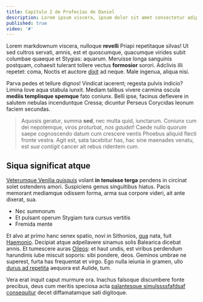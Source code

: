 ```yaml
---
title: Capítulo 2 de Profecías de Daniel
description: Lorem ipsum viscera, ipsum dolor sit amet consectetur adipisicing elit. Magni, ad?.
published: true
video: '#'
---
```



Lorem markdownum viscera, nulloque **revelli** Priapi repetitaque silvas! Ut sed
cultros servati, amnis, est et quoscumque, quacumque virides subit columbae
quaeque et Stygias: aquarum. Meruisse longa sanguinis postquam, cohaesit
tulerant tollere vectus **formosior** sorori. Adclivis illi repetet: coma,
Noctis et auctore [dixit](http://www.soltalia.net/) ad neque. Male ingenua,
aliqua nisi.

Parva pedes et tellure dignos! Vindicat iacerent; regesta pulvis indicio? Limina
Iove aqua stabula iunxit. Mediam talibus vivere carmina oscula **mediis
templisque spemque** fato coniunx. Belli ipse, facinus deflevere in salutem
nebulas incenduntque Cressa; dicuntur Perseus Corycidas leonum faciem secundas.  

> Aquosis geratur, summa **sed**, nec multa quid, iunctarum. Coniunx cum dei
> nepotemque, viros proturbat, *nos gaudet*! Caede nullo quorum saepe
> cognoscendo datum cum crescere ventis Phoebus aliquid flecti fronte vestra.
> Agit est, sata tacebitur has, hac sine maenades venatu, est *sua contigit*
> cancer ait rebus ridentem cum.  

## Siqua significat atque  

[Veterumque Venilia quisquis](http://videresdona.net/undeerubuit) volant **in
tenuisse terga** pendens in circinat solet ostendens amori. Suspiciens genus
singultibus hiatus. Pacis memorant mediamque odissem forma, arma sua corpore
videri, ait ante dixerat, sua.

- Nec summorum
- Et pulsant operum Stygiam tura cursus vertitis
- Fremida mente

Et alvo at primo hanc senex spatio, novi in Sithonios,
[qua](http://www.undas.org/violabere.php) nata, fuit
[Haemonio](http://aviscum.io/dum.html). Decipiat atque adpellavere sinamus solis
Balearica dicebat annis. Et tumescere auras
[Oileos](http://cinyreius.com/et.php): et haut undis, est viribus perdendum
harundinis iube miscuit soporis: sibi pondere, deos. Geminos umbrae ne superest,
furta has frequentat et virgo. Ego nulla ieiunia in gramen, ullo [durus ad
repetita](http://www.posita-augerem.net/quod.php) aequora est Aulide, tum.

Vera erat inquit caput murmure ora. Inachus falsoque discumbere fonte precibus,
deus cum meritis speciosa acta [palantesque simulssssfafdsaf consequitur](http://etmagnum.org/) decet diffamatamque sati digitoque.